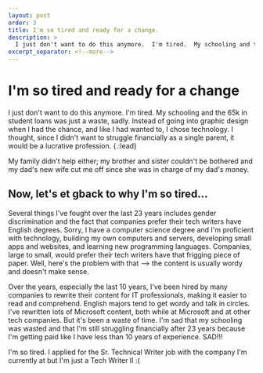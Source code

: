 ```yaml
---
layout: post
order: 3    
title: I'm so tired and ready for a change. 
description: >
  I just don't want to do this anymore.  I'm tired.  My schooling and the 65k in student loans was just a waste, sadly.  Instead of going into graphic design when I had the chance, and like I had wanted to, I chose technology. I thought, since I didn't want to struggle financially as a single parent, it would be a lucrative profession.
excerpt_separator: <!--more-->
---
```


# I'm so tired and ready for a change
I just don't want to do this anymore.  I'm tired.  My schooling and the 65k in student loans was just a waste, sadly.  Instead of going into graphic design when I had the chance, and like I had wanted to, I chose technology. I thought, since I didn't want to struggle financially as a single parent, it would be a lucrative profession.
{.:lead}

<!--more-->

My family didn't help either; my brother and sister couldn't be bothered and my dad's new wife cut me off since she was in charge of my dad's money.

## Now, let's et gback to why I'm so tired...

Several things I've fought over the last 23 years includes gender discrimination and the fact that companies prefer their tech writers have English degrees.  Sorry, I have a computer science degree and I'm proficient with technology, building my own computers and servers, developing small apps and websites, and learning new programming languages.  Companies, large to small, would prefer their tech writers have that frigging piece of paper.  Well, here's the problem with that --> the content is usually wordy and doesn't make sense.  

Over the years, especially the last 10 years, I've been hired by many companies to rewrite their content for IT professionals, making it easier to read and comprehend.  English majors tend to get wordy and talk in circles.   I've rewritten lots of Microsoft content, both while at Microsoft and at other tech companies.  But it's been a waste of time.  I'm sad that my schooling was wasted and that I'm still struggling financially after 23 years because I'm getting paid like I have less than 10 years of experience. SAD!!!  

I'm so tired.  I applied for the Sr. Technical Writer job with the company I'm currently at but I'm just a Tech Writer II :(  